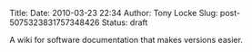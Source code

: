 Title: 
Date: 2010-03-23 22:34
Author: Tony Locke
Slug: post-5075323831757348426
Status: draft

A wiki for software documentation that makes versions easier.  

